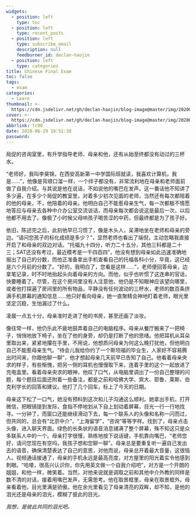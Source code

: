 ```yaml
---
widgets:
  - position: left
    type: toc
  - position: left
    type: recent_posts
  - position: left
    type: subscribe_email
    description: null
    feedburner_id: declan-haojin
  - position: left
    type: categories
title: Chinese Final Exam
toc: false
tags:
  - exam
categories:
  - Learn
thumbnail: >-
  https://cdn.jsdelivr.net/gh/declan-haojin/blog-image@master/img/20200629230803.png
cover: >-
  https://cdn.jsdelivr.net/gh/declan-haojin/blog-image@master/img/20200629230803.png
abbrlink: fc90
date: 2020-06-29 18:51:38
password:
---
```


局促的咨询室里，有升学指导老师、母亲和他，还有从始至终都没有动过的三杯水。

“老师好，我叫李昊锦，在西安高新第一中学国际班就读，我喜欢计算机，我是……”，他像是背顺口溜一样，一个绊子都没有，非常流利地在母亲和老师面前做了自我介绍。与其说是他在说话，不如说他的嘴巴在发声。这一番话他不知讲了多少遍，在多少个局促的教室里，对着多少初次见面的老师，当然还有每次都陪着的他的母亲，不，他陪着的母亲。他明白自己不能惹母亲生气，每一次都极不情愿地答应与母亲去各种中介办公室交流谈话，而母亲每次都会说这是最后一次，以后他都不用去了。像极了小时候父母哄孩子喝苦涩的中药，但最终都是为了孩子好。

<!--more-->

依旧，陈述完之后，此刻他早已习惯了，像是木头人，呆滞地坐在老师和母亲的旁边。“请问您孩子的标化成绩是多少？”，显然老师也看出了端倪，主动忽略我直接开启了和母亲的双边对话。“托福九十四分，听力二十五分，其他三科都是二十三；SAT还没有考过，最近模考是一千四百四”，他没有想到母亲如此迅速准确地报出了自己的分数，而他正准备拿出手机查看自己的托福各科小分，毕竟，这已经是六个月前的分数了。“好的，我明白了，您看是这样……”，老师便回答母亲，边拿笔记录，时不时地抬起头向着母亲的方向。而他，似乎也听惯了这连串的官话，快要睡着了。尽管，在这个房间里没有人注意他，他仍是不知眼神应该望向哪里，或者他打探遍了房间里的所有物品，平静没有任何波动的三杯水，老师的数百条挤满手机屏幕的通知信息……他只好看向母亲，她一直聚精会神地盯着老师，眼光里坚定沉稳，生怕漏过了什么。

凌晨一点五十分，母亲准时走进了他的书房，甚至还画了淡妆。

像往常一样，他仍乐此不疲地鼓弄着自己的电脑程序。母亲从餐厅搬来了一把椅子，悄悄地放下椅子，坐在了他的身旁，却仍是打断了他的思绪。他把耳机从耳朵里取出来，紧紧地攥在手里，不用说，他想质问母亲为何这么晚打扰他，但他明白自己不能惹母亲生气。“待会儿我给你约了一个斯坦福的毕业生，人家好不容易腾出时间来，你跟他聊一聊”，他才想起母亲几天前早已告知了自己。他看着母亲央求的样子，有些惭愧，把另一侧的耳机也慢慢取下来，连着手里的这个一起放进了充电盒里。看着母亲央求的眼神，他叹了口气，从电脑里调出了一份自己整理的问题，每个题目后面还附着一些备注，都是之前和哈佛大学、宾大、耶鲁、莱斯、伯克利学长的回答和建议。他打了几个回车，标上了今天的日期。

母亲这下松了一口气，她没有预料到这次和儿子沟通这么顺利。她拿出手机，打开微信，把眼镜提到发际，食指不停地划从下自上划动着屏幕，目光一行一行地找寻。一分钟了，而窗口还能继续滑动下去，每一个联系人的头像和名称一闪而过，但共同的，总会有“北京中介”，“上海留学”，“咨询”等等字样。找到了，母亲点击头像，进入聊天界面。绿色的长条状的语音消息铺满了整个屏幕，殊不知这只是众多联系人中的一个。母亲打字很慢，熟练地按下说话键，手机靠向嘴巴，“老师您好，请问您现在有空吗，我孩子想和您聊一聊”。母亲总是要重复听一遍自己发出去的语音，确保清楚表达了自己的意思，对他而说，母亲总开着最大音量，这很恼人。视频通话接通了，母亲的手机永远是最高亮度，对方屋里的阳光着实令他感到刺眼。“哈喽，很高兴认识你，你先用英文做一个自我介绍吧”，对方是一个开朗的姐姐，和他一样，微笑着。当然，对他来说就是调取之前和其他中介外教的同样是数不清的对话，接着用嘴巴发声，无需思考。他在取景框里，母亲在取景框外。母亲看着他，目光里满是骄傲。他在余光里看见了母亲清亮的双眸，却不知，是他的泪光还是母亲的泪光，模糊了彼此的目光。

*我想，是彼此共同的泪光吧。*

